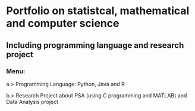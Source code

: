 # Portfolio on statistcal, mathematical and computer science
## Including programming language and research project 
### Menu: 
a.> Programming Language: Python, Java and R

b.> Research Project about PSA (using C programming and MATLAB) and Data Analysis project
